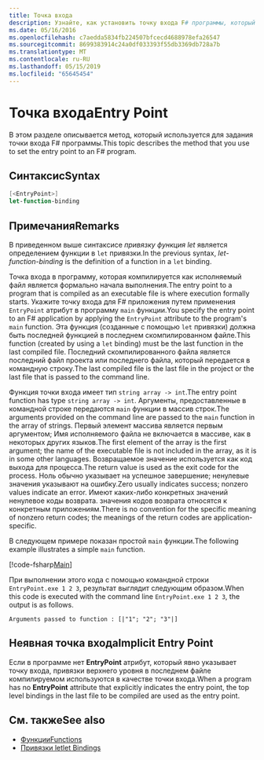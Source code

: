 ```yaml
---
title: Точка входа
description: Узнайте, как установить точку входа F# программы, который компилируется как исполняемого файла, где формально начинается выполнение.
ms.date: 05/16/2016
ms.openlocfilehash: c7aedda5834fb224507bfcecd4688978efa26547
ms.sourcegitcommit: 8699383914c24a0df033393f55db3369db728a7b
ms.translationtype: MT
ms.contentlocale: ru-RU
ms.lasthandoff: 05/15/2019
ms.locfileid: "65645454"
---
```

# <a name="entry-point"></a><span data-ttu-id="43f95-103">Точка входа</span><span class="sxs-lookup"><span data-stu-id="43f95-103">Entry Point</span></span>

<span data-ttu-id="43f95-104">В этом разделе описывается метод, который используется для задания точки входа F# программы.</span><span class="sxs-lookup"><span data-stu-id="43f95-104">This topic describes the method that you use to set the entry point to an F# program.</span></span>

## <a name="syntax"></a><span data-ttu-id="43f95-105">Синтаксис</span><span class="sxs-lookup"><span data-stu-id="43f95-105">Syntax</span></span>

```fsharp
[<EntryPoint>]
let-function-binding
```

## <a name="remarks"></a><span data-ttu-id="43f95-106">Примечания</span><span class="sxs-lookup"><span data-stu-id="43f95-106">Remarks</span></span>

<span data-ttu-id="43f95-107">В приведенном выше синтаксисе *привязку функция let* является определением функции в `let` привязки.</span><span class="sxs-lookup"><span data-stu-id="43f95-107">In the previous syntax, *let-function-binding* is the definition of a function in a `let` binding.</span></span>

<span data-ttu-id="43f95-108">Точка входа в программу, которая компилируется как исполняемый файл является формально начала выполнения.</span><span class="sxs-lookup"><span data-stu-id="43f95-108">The entry point to a program that is compiled as an executable file is where execution formally starts.</span></span> <span data-ttu-id="43f95-109">Укажите точку входа для F# приложения путем применения `EntryPoint` атрибут в программу `main` функции.</span><span class="sxs-lookup"><span data-stu-id="43f95-109">You specify the entry point to an F# application by applying the `EntryPoint` attribute to the program's `main` function.</span></span> <span data-ttu-id="43f95-110">Эта функция (созданные с помощью `let` привязки) должна быть последней функцией в последнем скомпилированном файле.</span><span class="sxs-lookup"><span data-stu-id="43f95-110">This function (created by using a `let` binding) must be the last function in the last compiled file.</span></span> <span data-ttu-id="43f95-111">Последний скомпилированного файла является последний файл проекта или последнего файла, который передается в командную строку.</span><span class="sxs-lookup"><span data-stu-id="43f95-111">The last compiled file is the last file in the project or the last file that is passed to the command line.</span></span>

<span data-ttu-id="43f95-112">Функция точки входа имеет тип `string array -> int`.</span><span class="sxs-lookup"><span data-stu-id="43f95-112">The entry point function has type `string array -> int`.</span></span> <span data-ttu-id="43f95-113">Аргументы, предоставленные в командной строке передаются `main` функции в массив строк.</span><span class="sxs-lookup"><span data-stu-id="43f95-113">The arguments provided on the command line are passed to the `main` function in the array of strings.</span></span> <span data-ttu-id="43f95-114">Первый элемент массива является первым аргументом; Имя исполняемого файла не включается в массиве, как в некоторых других языков.</span><span class="sxs-lookup"><span data-stu-id="43f95-114">The first element of the array is the first argument; the name of the executable file is not included in the array, as it is in some other languages.</span></span> <span data-ttu-id="43f95-115">Возвращаемое значение используется как код выхода для процесса.</span><span class="sxs-lookup"><span data-stu-id="43f95-115">The return value is used as the exit code for the process.</span></span> <span data-ttu-id="43f95-116">Ноль обычно указывает на успешное завершение; ненулевые значения указывают на ошибку.</span><span class="sxs-lookup"><span data-stu-id="43f95-116">Zero usually indicates success; nonzero values indicate an error.</span></span> <span data-ttu-id="43f95-117">Имеют каких-либо конкретных значений ненулевое коды возврата. значения кодов возврата относятся к конкретным приложениям.</span><span class="sxs-lookup"><span data-stu-id="43f95-117">There is no convention for the specific meaning of nonzero return codes; the meanings of the return codes are application-specific.</span></span>

<span data-ttu-id="43f95-118">В следующем примере показан простой `main` функции.</span><span class="sxs-lookup"><span data-stu-id="43f95-118">The following example illustrates a simple `main` function.</span></span>

[!code-fsharp[Main](../../../../samples/snippets/fsharp/entry-point/snippet501.fs)]

<span data-ttu-id="43f95-119">При выполнении этого кода с помощью командной строки `EntryPoint.exe 1 2 3`, результат выглядит следующим образом.</span><span class="sxs-lookup"><span data-stu-id="43f95-119">When this code is executed with the command line `EntryPoint.exe 1 2 3`, the output is as follows.</span></span>

```console
Arguments passed to function : [|"1"; "2"; "3"|]
```

## <a name="implicit-entry-point"></a><span data-ttu-id="43f95-120">Неявная точка входа</span><span class="sxs-lookup"><span data-stu-id="43f95-120">Implicit Entry Point</span></span>

<span data-ttu-id="43f95-121">Если в программе нет **EntryPoint** атрибут, который явно указывает точку входа, привязки верхнего уровня в последнем файле компилируемом используются в качестве точки входа.</span><span class="sxs-lookup"><span data-stu-id="43f95-121">When a program has no **EntryPoint** attribute that explicitly indicates the entry point, the top level bindings in the last file to be compiled are used as the entry point.</span></span>

## <a name="see-also"></a><span data-ttu-id="43f95-122">См. также</span><span class="sxs-lookup"><span data-stu-id="43f95-122">See also</span></span>

- [<span data-ttu-id="43f95-123">Функции</span><span class="sxs-lookup"><span data-stu-id="43f95-123">Functions</span></span>](index.md)
- [<span data-ttu-id="43f95-124">Привязки let</span><span class="sxs-lookup"><span data-stu-id="43f95-124">let Bindings</span></span>](let-bindings.md)
